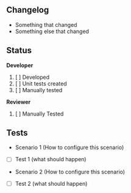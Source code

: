 ## Changelog
- Something that changed
- Something else that changed

## Status
**Developer**
1. [ ] Developed
2. [ ] Unit tests created
3. [ ] Manually tested

**Reviewer**
1. [ ] Manually Tested


## Tests
- Scenario 1 (How to configure this scenario)
- [ ] Test 1 (what should happen)
- Scenario 2 (How to configure this scenario)
- [ ] Test 2 (what should happen)
